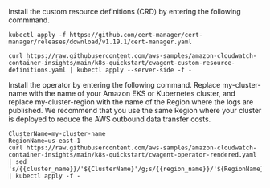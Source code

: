 Install the custom resource definitions (CRD) by entering the following commmand.
```
kubectl apply -f https://github.com/cert-manager/cert-manager/releases/download/v1.19.1/cert-manager.yaml
```


```
curl https://raw.githubusercontent.com/aws-samples/amazon-cloudwatch-container-insights/main/k8s-quickstart/cwagent-custom-resource-definitions.yaml | kubectl apply --server-side -f -
```
Install the operator by entering the following command. Replace my-cluster-name with the name of your Amazon EKS or Kubernetes cluster, and replace my-cluster-region with the name of the Region where the logs are published. We recommend that you use the same Region where your cluster is deployed to reduce the AWS outbound data transfer costs.

```
ClusterName=my-cluster-name
RegionName=us-east-1
curl https://raw.githubusercontent.com/aws-samples/amazon-cloudwatch-container-insights/main/k8s-quickstart/cwagent-operator-rendered.yaml | sed 's/{{cluster_name}}/'${ClusterName}'/g;s/{{region_name}}/'${RegionName}'/g' | kubectl apply -f -
```